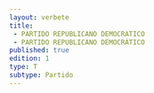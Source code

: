```yaml
---
layout: verbete
title:
 - PARTIDO REPUBLICANO DEMOCRATICO
 - PARTIDO REPUBLICANO DEMOCRÁTICO
published: true
edition: 1  
type: T
subtype: Partido
---
```


